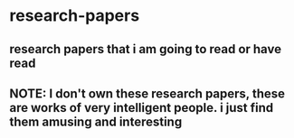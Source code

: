 # research-papers
## research papers that i am going to read or have read 
## NOTE: I don't own these research papers, these are works of very intelligent people. i just find them amusing and interesting
